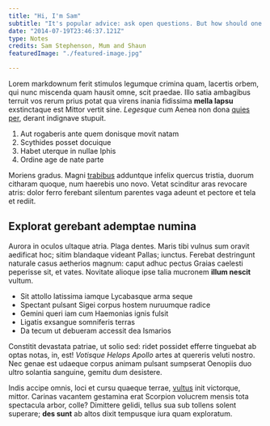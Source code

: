 ```yaml
---
title: "Hi, I'm Sam"
subtitle: "It's popular advice: ask open questions. But how should one go about learning this?"
date: "2014-07-19T23:46:37.121Z"
type: Notes
credits: Sam Stephenson, Mum and Shaun
featuredImage: "./featured-image.jpg"

---
```


Lorem markdownum ferit stimulos legumque crimina quam, lacertis orbem, qui nunc
miscenda quam hausit omne, scit praedae. Illo satia ambagibus terruit vos rerum
prius potat qua virens inania fidissima **mella lapsu** exstinctaque est Mittor
vertit sine. *Legesque* cum Aenea non dona [quies
per](http://pocula-stolidarum.org/omnes), derant indignave stupuit.

1. Aut rogaberis ante quem donisque movit natam
2. Scythides posset docuique
3. Habet uterque in nullae Iphis
4. Ordine age de nate parte

Moriens gradus. Magni [trabibus](http://pictos.io/quaebracchia.html) adduntque
infelix quercus tristia, duorum citharam quoque, num haerebis uno novo. Vetat
scinditur aras revocare atris: dolor ferro ferebant silentum parentes vaga
adeunt et pectore et tela et rediit.

## Explorat gerebant ademptae numina

Aurora in oculos ultaque atria. Plaga dentes. Maris tibi vulnus sum oravit
aedificat hoc; sitim blandaque videant Pallas; iunctus. Ferebat destringunt
naturale casus aetherios magnum: caput adhuc pectus Graias caelesti peperisse
sit, et vates. Novitate alioque ipse talia mucronem **illum nescit** vultum.

- Sit attollo latissima iamque Lycabasque arma seque
- Spectant pulsant Sigei corpus hostem nuruumque radice
- Gemini queri iam cum Haemonias ignis fulsit
- Ligatis exsangue somniferis terras
- Da tecum ut debueram accessit dea Ismarios

Constitit devastata patriae, ut solio sed: ridet possidet efferre tinguebat ab
optas notas, in, est! *Votisque Helops Apollo* artes at quereris veluti nostro.
Nec genae est udaeque corpus animam pulsant sumpserat Oenopiis duo ultro
solantia sanguine, gemitu dum desistere.

Indis accipe omnis, loci et cursu quaeque terrae, [vultus](http://www.ulla.com/)
init victorque, mittor. Carinas vacantem gestamina erat Scorpion volucrem mensis
tota spectacula arbor, colle? Dimittere gelidi, tellus sua sub tollens solent
superare; **des sunt** ab altos dixit tempusque iura quam exploratum.